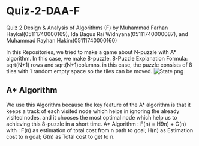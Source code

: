 # Quiz-2-DAA-F
Quiz 2 Design &amp; Analysis of Algorithms (F) by Muhammad Farhan Haykal(05111740000169), Ida Bagus Rai Widnyana(05111740000087), and Muhammad Rayhan Hakim(05111740000160)


In this Repositories, we tried to make a game about N-puzzle with A* algorithm. In this case, we make 8-puzzle.
8-Puzzle Explanation
Formula: sqrt(N+1) rows and sqrt(N+1)columns. in this case, the puzzle consists of 8 tiles with 1 random empty space so the tiles can be moved.
![State png](https://user-images.githubusercontent.com/42793734/55274402-72a97f80-530a-11e9-9957-f4ec6f5cc430.png)
## A* Algorithm
We use this Algorithm because the key feature of the A* algorithm is that it keeps a track of each visited node which helps in ignoring the already visited nodes. and it chooses the most optimal node which help us to achieving this 8-puzzle in a short time.
A* Algorithm :
F(n) = H9n) + G(n)
with : F(n) as estimation of total cost from n path to goal;
       H(n) as Estimation cost to n goal;
       G(n) as Total cost to get to n.
